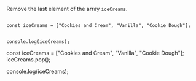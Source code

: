 Remove the last element of the array `iceCreams`.

<codeblock language="javascript" type="exercise" testMode="fixedInput">
<code>
const iceCreams = ["Cookies and Cream", "Vanilla", "Cookie Dough"];

console.log(iceCreams);
</code>

<solution>
const iceCreams = ["Cookies and Cream", "Vanilla", "Cookie Dough"];
iceCreams.pop();

console.log(iceCreams);
</solution>
</codeblock>
